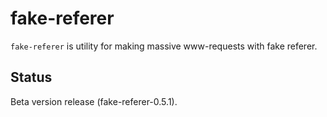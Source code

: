 fake-referer
============

`fake-referer` is utility for making massive www-requests with fake referer.

Status
------

Beta version release (fake-referer-0.5.1).

